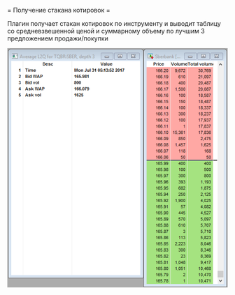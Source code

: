 = Получение стакана котировок =
 
Плагин получает стакан котировок по инструменту и выводит таблицу со средневзвешенной ценой 
и суммарному объему по лучшим 3 предложением продажи/покупки

![l2q weighted average screencast](doc/l2q_wa_screencast.gif) 
